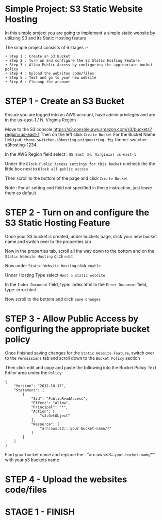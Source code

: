 # Simple Project: S3 Static Website Hosting

In this simple project you are going to implement a simple static website by utilizing S3 and its Static Hosting feature 

The simple project consists of 6 stages :-
```
• Step 1 : Create an S3 Bucket
• Step 2 : Turn on and configure the S3 Static Hosting Feature
• Step 3 : Allow Public Access by configuring the appropriate bucket policy
• Step 4 : Upload the websites code/files
• Step 5 : Test and go to your new website
• Step 6 : Cleanup the account
```

# STEP 1 - Create an S3 Bucket
Ensure you are logged into an AWS account, have admin privileges and are in the us-east-1 / N. Virginia Region

Move to the S3 console https://s3.console.aws.amazon.com/s3/buckets?region=us-east-1
Then on the left click ```Create Bucket```
For the Bucket Name field put: ```theme-switcher-s3hosting-uniquestring.``` Eg. theme-switcher-s3hosting-1234

In the AWS Region field select : ```US East (N. Virginia) us-east-1```

Under the ```Block Public Access settings for this bucket``` uncheck the the little box next to ```Block all public access```

Then scroll to the bottom of the page and click ```Create Bucket```

Note : For all setting and field not specified in these instruction, just leave them as default

# STEP 2 - Turn on and configure the S3 Static Hosting Feature

Once your S3 bucket is created, under buckets page, click your new bucket name and switch over to the properties tab 

Now in the properties tab, scroll all the way down to the bottom and on the ```Static Website Hosting``` click ```edit```

Now under ``Static Website Hosting`` click ``enable``

Under Hosting Type select ``Host a static website``

In the ``Index Document`` field, type: index.html
In the ``Error Document`` field, type: error.html

Now scroll to the bottom and click ``Save Changes``

# STEP 3 - Allow Public Access by configuring the appropriate bucket policy

Once finished saving changes for the ``Static Website Feature``, switch over to the ``Permissions`` tab and scroll down to the ``Bucket Policy`` section

Then click edit and copy and paste the following into the Bucket Policy Text Editor area under the ``Policy``: 

```
{
    "Version": "2012-10-17",
    "Statement": [
        {
            "Sid": "PublicReadAccess",
            "Effect": "Allow",
            "Principal": "*",
            "Action": [
                "s3:GetObject"
            ],
            "Resource": [
                "arn:aws:s3:::your-bucket-name/*"
            ]
        }
    ]
}
```
Find your bucket name and replace the : "arn:aws:s3:::``your-bucket-name``/*" with your s3 buckets name
# STEP 4 - Upload the websites code/files


# STAGE 1 - FINISH   


